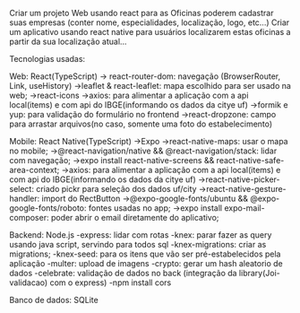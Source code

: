 Criar um projeto Web usando react para as Oficinas poderem cadastrar suas empresas (conter nome, especialidades, localização, logo, etc...)
Criar um aplicativo usando react native para usuários localizarem estas oficinas a partir da sua localização atual...

Tecnologias usadas:

Web: React(TypeScript)
-> react-router-dom: navegação (BrowserRouter, Link, useHistory)
->leaflet & react-leaflet: mapa escolhido para ser usado na web;
->react-icons
->axios: para alimentar a aplicação com a api local(items) e com api do IBGE(informando os dados da citye  uf)
->formik e yup: para validação do formulário no frontend
->react-dropzone: campo para arrastar arquivos(no caso, somente uma foto do estabelecimento)

Mobile: React Native(TypeScript)
->Expo
->react-native-maps: usar o mapa no mobile;
->@react-navigation/native && @react-navigation/stack: lidar com navegação;
->expo install react-native-screens && react-native-safe-area-context;
->axios: para alimentar a aplicação com a api local(items) e com api do IBGE(informando os dados da citye  uf)
->react-native-picker-select: criado pickr para seleção dos dados uf/city
->react-native-gesture-handler: import do RectButton
->@expo-google-fonts/ubuntu && @expo-google-fonts/roboto: fontes usadas no app;
->expo install expo-mail-composer: poder abrir o email diretamente do aplicativo;

Backend: Node.js
-express: lidar com rotas
-knex: parar fazer as query usando java script, servindo para todos sql
-knex-migrations: criar as migrations;
-knex-seed: para os itens que vão ser pré-estabelecidos pela aplicação
-multer: upload de imagens
-crypto: gerar um hash aleatorio de dados
-celebrate: validação de dados no back (integração da library(Joi-validacao) com o express)
-npm install cors

Banco de dados: SQLite



 

